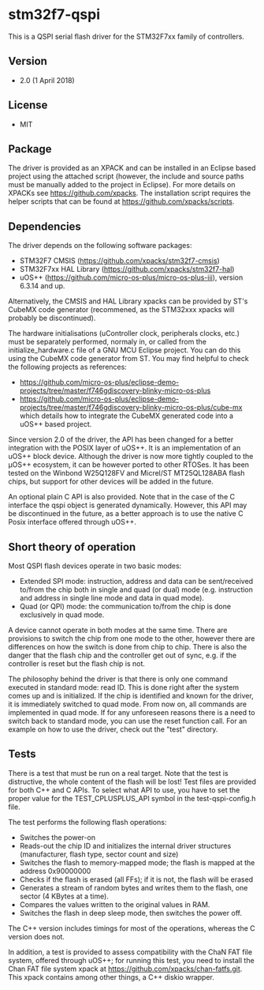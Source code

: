 # stm32f7-qspi
This is a QSPI serial flash driver for the STM32F7xx family of controllers.

## Version
* 2.0 (1 April 2018)

## License
* MIT

## Package
The driver is provided as an XPACK and can be installed in an Eclipse based project using the attached script (however, the include and source paths must be manually added to the project in Eclipse). For more details on XPACKs see https://github.com/xpacks. The installation script requires the helper scripts that can be found at https://github.com/xpacks/scripts.

## Dependencies
The driver depends on the following software packages:
* STM32F7 CMSIS (https://github.com/xpacks/stm32f7-cmsis)
* STM32F7xx HAL Library (https://github.com/xpacks/stm32f7-hal)
* uOS++ (https://github.com/micro-os-plus/micro-os-plus-iii), version 6.3.14 and up.

Alternatively, the CMSIS and HAL Library xpacks can be provided by ST's CubeMX code generator (recommened, as the STM32xxx xpacks will probably be discontinued).

The hardware initialisations (uController clock, peripherals clocks, etc.) must be separately performed, normaly in, or called from the initialize_hardware.c file of a GNU MCU Eclipse project. You can do this using the CubeMX code generator from ST. You may find helpful to check the following projects as references:
* https://github.com/micro-os-plus/eclipse-demo-projects/tree/master/f746gdiscovery-blinky-micro-os-plus
* https://github.com/micro-os-plus/eclipse-demo-projects/tree/master/f746gdiscovery-blinky-micro-os-plus/cube-mx which details how to integrate the CubeMX generated code into a uOS++ based project.

Since version 2.0 of the driver, the API has been changed for a better integration with the POSIX layer of uOS++. It is an implementation of an uOS++ block device. Although the driver is now more tightly coupled to the µOS++ ecosystem, it can be however ported to other RTOSes. It has been tested on the Winbond W25Q128FV and Micrel/ST MT25QL128ABA flash chips, but support for other devices will be  added in the future.

An optional plain C API is also provided. Note that in the case of the C interface the qspi object is generated dynamically. However, this API may be discontinued in the future, as a better approach is to use the native C Posix interface offered through uOS++.

## Short theory of operation
Most QSPI flash devices operate in two basic modes:
* Extended SPI mode: instruction, address and data can be sent/received to/from the chip both in single and quad (or dual) mode (e.g. instruction and address in single line mode and data in quad mode).
* Quad (or QPI) mode: the communication to/from the chip is done exclusively in quad mode.

A device cannot operate in both modes at the same time. There are provisions to switch the chip from one mode to the other, however there are differences on how the switch is done from chip to chip. There is also the danger that the flash chip and the controller get out of sync, e.g. if the controller is reset but the flash chip is not.

The philosophy behind the driver is that there is only one command executed in standard mode: read ID. This is done right after the system comes up and is initialized. If the chip is identified and known for the driver, it is immediately switched to quad mode. From now on, all commands are implemented in quad mode. If for any unforeseen reasons there is a need to switch back to standard mode, you can use the reset function call. For an example on how to use the driver, check out the "test" directory.

## Tests
There is a test that must be run on a real target. Note that the test is distructive, the whole content of the flash will be lost! Test files are provided for both C++ and C APIs. To select what API to use, you have to set the proper value for the TEST_CPLUSPLUS_API symbol in the test-qspi-config.h file.

The test performs the following flash operations:
* Switches the power-on
* Reads-out the chip ID and initializes the internal driver structures (manufacturer, flash type, sector count and size)
* Switches the flash to memory-mapped mode; the flash is mapped at the address 0x90000000
* Checks if the flash is erased (all FFs); if it is not, the flash will be erased
* Generates a stream of random bytes and writes them to the flash, one sector (4 KBytes at a time).
* Compares the values written to the original values in RAM.
* Switches the flash in deep sleep mode, then switches the power off.

The C++ version includes timings for most of the operations, whereas the C version does not.

In addition, a test is provided to assess compatibility with the ChaN FAT file system, offered through uOS++; for running this test, you need to install the Chan FAT file system xpack at https://github.com/xpacks/chan-fatfs.git. This xpack contains among other things, a C++ diskio wrapper.



